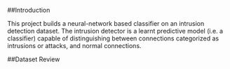 ##Introduction

This project builds a neural-network based classifier 
on an intrusion detection dataset.
The intrusion detector is a learnt predictive model (i.e. a classifier) 
capable of distinguishing between connections categorized as 
intrusions or attacks, and normal connections. 

##Dataset Review


